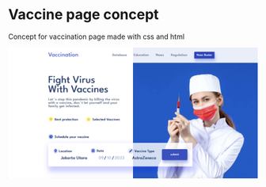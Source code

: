 # Vaccine page concept

Concept for vaccination page made with css and html

![screenshot](./screenshots/screenshot.png)
